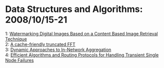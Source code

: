 # Data Structures and Algorithms: 2008/10/15-21  
1: [Watermarking Digital Images Based on a Content Based Image Retrieval  Technique](https://doi.org/10.48550/arXiv.0810.3058)  
2: [A cache-friendly truncated FFT](https://doi.org/10.48550/arXiv.0810.3203)  
3: [Dynamic Approaches to In-Network Aggregation](https://doi.org/10.48550/arXiv.0810.3227)  
4: [Efficient Algorithms and Routing Protocols for Handling Transient Single  Node Failures](https://doi.org/10.48550/arXiv.0810.3438)  